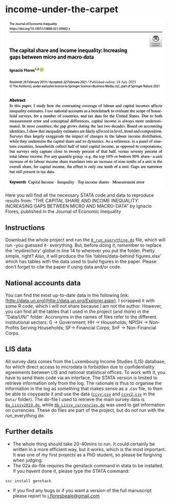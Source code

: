 # income-under-the-carpet

<div align="center">
<img src="paper-screenshot.png" width="500" />  
</div>

Here you will find all the necessary STATA code and data to reproduce results from: 
"THE CAPITAL SHARE AND INCOME INEQUALITY: INCREASING GAPS BETWEEN MICRO AND MACRO-DATA" 
by Ignacio Flores, published in the Journal of Economic Inequality

## Instructions
Download the whole project and run the [`0_run_everything.do`](code/0_run_everything.do) 
file, which will run -you guessed it- everything. But, before doing it, remember to 
replace the 'mydirectory' global in line 14 to wherever you put the folder. Pretty simple,
right? Also, it will produce the file 'tables/data-behind figures.xlsx' which has tables 
with the data used to build figures in the paper. Please don't forget to cite the paper 
if using data and/or code.

## National accounts data
You can find the most up-to-date data in the following link: [http://data.un.org](http://data.un.org/Explorer.aspx). 
I scrapped it with some R code, which I will not share because I am not the author. 
However, you can find all the tables that I used in the project (and more) in the 
"Data/UN/" folder. Accronyms in the names of files refer to the different 
institutional sectors: G -> Government; HH -> Households; NPISH -> Non-Profits 
Serving Households; SF-> Financial Corps; SnF -> Non-Financial Corps. 

## LIS data
All survey data comes from the Luxembourg Income Studies (LIS) database, for which 
direct access to microdata is forbidden due to confidentiality agreements between 
LIS and national statistical offices. To work with it, you have to send them code 
via an interface. The STATA version is limited to retrieve information only from 
the log. The rationale is thus to organise the information in the log as something 
that makes sense as a .csv file, to then be able to copypaste it and use the data 
([`ccyy.csv`](Data/ccyy.csv) and [`ccyy2.csv`](Data/ccyy2.csv) in the `Data/` folder). 
The do-file I used to retrieve the main survey data is [`0a_Lissy2019.do`](code/0a_Lissy2019.do), 
while [`0b_Lissy_currencies.do`](code/0b_Lissy_currencies.do) was used to get 
information on currencies. These do files are part of the project, but do not run 
with the run_everything.do. 
  
 ## Further details
- The whole thing should take 20-40mins to run. It could certainly be written in
a more efficient way, but it works, which is the most important. It was one of
my first projects as a PhD student, so please be forgiving when judging. 
- The 02a do-file requires the genstack command in stata to be installed. If you
 havent done it, please type the STATA command:
```
ssc install genstack 
```
- If you find any bugs or if you want a version of the full manuscript please 
report to i.floresbeale@gmail.com
  



